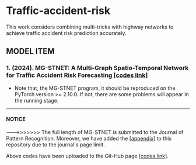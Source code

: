 # Traffic-accident-risk
This work considers combining multi-tricks with highway networks to achieve traffic accident risk prediction accurately.  

## MODEL ITEM
### 1. (2024). MG-STNET: A Multi-Graph Spatio-Temporal Network for Traffic Accident Risk Forecasting [[codes link]](https://github.com/zouguojian/Traffic-accident-prediction/tree/main/MG-STNET)  
* Note that, the MG-STNET program, it should be reproduced on the PyTorch version >= 2.10.0. 
If not, there are some problems will appear in the running stage.
---

#### NOTICE   
--->>>>>>> The full length of MG-STNET is submitted to the Journal of Pattern Recognition. Moreover, we have added the [[appendix]](https://github.com/zouguojian/Traffic-accident-prediction/blob/main/MG-STNET/Appendix.pdf) to this repository due to the journal's page limit.     

Above codes have been uploaded to the Git-Hub page [[codes link]](https://github.com/zouguojian/Traffic-accident-prediction/tree/main/MG-STNET).  

